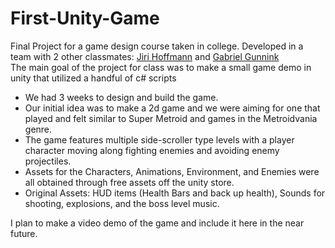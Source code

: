 # First-Unity-Game
Final Project for a game design course taken in college. Developed in a team with 2 other classmates: [Jiri Hoffmann](https://github.com/JiriHoffmann) and [Gabriel Gunnink](https://github.com/lazeromlet)
<br>The main goal of the project for class was to make a small game demo in unity that utilized a handful of c# scripts
- We had 3 weeks to design and build the game. 
- Our initial idea was to make a 2d game and we were aiming for one that played and felt similar to Super Metroid and games in the Metroidvania genre.
- The game features multiple side-scroller type levels with a player character moving along fighting enemies and avoiding enemy projectiles.
- Assets for the Characters, Animations, Environment, and Enemies were all obtained through free assets off the unity store.
- Original Assets: HUD items (Health Bars and back up health), Sounds for shooting, explosions, and the boss level music.


I plan to make a video demo of the game and include it here in the near future.
